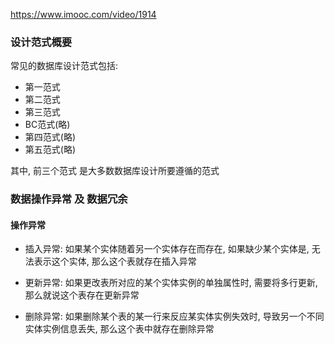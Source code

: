 https://www.imooc.com/video/1914

### 设计范式概要

常见的数据库设计范式包括:

+ 第一范式
+ 第二范式
+ 第三范式
+ BC范式(略)
+ 第四范式(略)
+ 第五范式(略)

其中, 前三个范式 是大多数数据库设计所要遵循的范式

### 数据操作异常 及 数据冗余

#### 操作异常

+ 插入异常: 如果某个实体随着另一个实体存在而存在, 如果缺少某个实体是, 无法表示这个实体, 那么这个表就存在插入异常

+ 更新异常: 如果更改表所对应的某个实体实例的单独属性时, 需要将多行更新, 那么就说这个表存在更新异常

+ 删除异常: 如果删除某个表的某一行来反应某实体实例失效时, 导致另一个不同实体实例信息丢失, 那么这个表中就存在删除异常